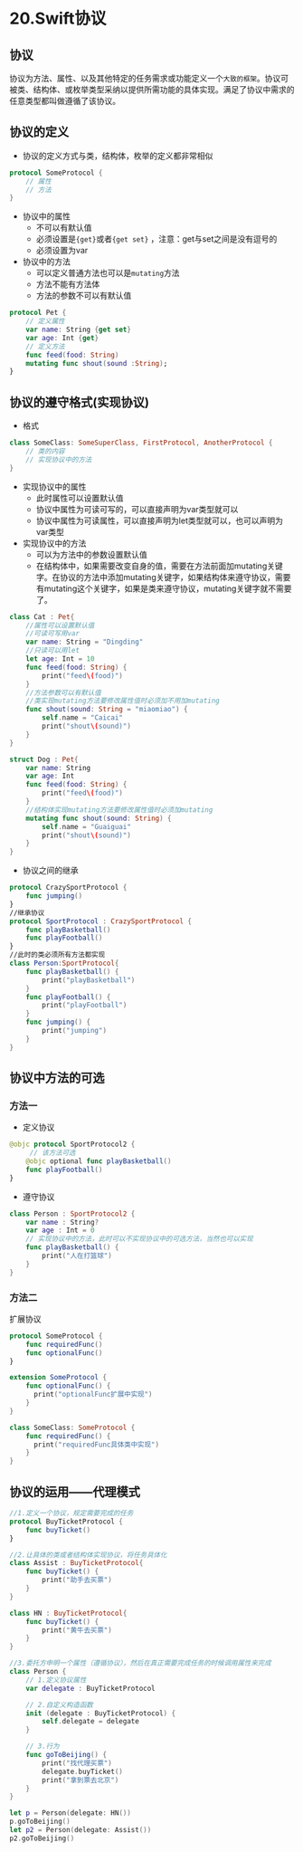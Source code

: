 # 20.Swift协议

## 协议

协议为方法、属性、以及其他特定的任务需求或功能定义一个`大致的框架`。协议可被类、结构体、或枚举类型采纳以提供所需功能的具体实现。满足了协议中需求的任意类型都叫做遵循了该协议。

## 协议的定义

- 协议的定义方式与类，结构体，枚举的定义都非常相似

```swift
protocol SomeProtocol {
    // 属性
    // 方法
}
```

- 协议中的属性
  - 不可以有默认值
  - 必须设置是`{get}`或者`{get set}` ，注意：get与set之间是没有逗号的
  - 必须设置为var
- 协议中的方法
  - 可以定义普通方法也可以是`mutating`方法
  - 方法不能有方法体
  - 方法的参数不可以有默认值

```swift
protocol Pet {
    // 定义属性
    var name: String {get set}
    var age: Int {get}
    // 定义方法
    func feed(food: String)
    mutating func shout(sound :String);
}
```

## 协议的遵守格式(实现协议)

- 格式

```kotlin
class SomeClass: SomeSuperClass, FirstProtocol, AnotherProtocol {
    // 类的内容
    // 实现协议中的方法
}
```

- 实现协议中的属性
  - 此时属性可以设置默认值
  - 协议中属性为可读可写的，可以直接声明为var类型就可以
  - 协议中属性为可读属性，可以直接声明为let类型就可以，也可以声明为var类型
- 实现协议中的方法
  - 可以为方法中的参数设置默认值
  - 在结构体中，如果需要改变自身的值，需要在方法前面加mutating关键字。在协议的方法中添加mutating关键字，如果结构体来遵守协议，需要有mutating这个关键字，如果是类来遵守协议，mutating关键字就不需要了。

```swift
class Cat : Pet{
    //属性可以设置默认值
    //可读可写用var
    var name: String = "Dingding"
    //只读可以用let
    let age: Int = 10
    func feed(food: String) {
        print("feed\(food)")
    }
    //方法参数可以有默认值
    //类实现mutating方法要修改属性值时必须加不用加mutating
    func shout(sound: String = "miaomiao") {
        self.name = "Caicai"
        print("shout\(sound)")
    }
}

struct Dog : Pet{
    var name: String
    var age: Int
    func feed(food: String) {
        print("feed\(food)")
    }
    //结构体实现mutating方法要修改属性值时必须加mutating
    mutating func shout(sound: String) {
        self.name = "Guaiguai"
        print("shout\(sound)")
    }
}
```

- 协议之间的继承

```swift
protocol CrazySportProtocol {
    func jumping()
}
//继承协议
protocol SportProtocol : CrazySportProtocol {
    func playBasketball()
    func playFootball()
}
//此时的类必须所有方法都实现
class Person:SportProtocol{
    func playBasketball() {
        print("playBasketball")
    }    
    func playFootball() {
        print("playFootball")
    }    
    func jumping() {
        print("jumping")
    }
}
```

## 协议中方法的可选

### 方法一

- 定义协议

```swift
@objc protocol SportProtocol2 {
     // 该方法可选
    @objc optional func playBasketball()
    func playFootball()
}
```

- 遵守协议

```swift
class Person : SportProtocol2 {
    var name : String?
    var age : Int = 0
    // 实现协议中的方法，此时可以不实现协议中的可选方法，当然也可以实现
    func playBasketball() {
        print("人在打篮球")
    }
}
```

### 方法二

扩展协议

```swift
protocol SomeProtocol {
    func requiredFunc()
    func optionalFunc()
}

extension SomeProtocol {
    func optionalFunc() {
      print("optionalFunc扩展中实现")
    }
}

class SomeClass: SomeProtocol {
    func requiredFunc() {
      print("requiredFunc具体类中实现")
    }
}
```

## 协议的运用——代理模式

```swift
//1.定义一个协议，规定需要完成的任务
protocol BuyTicketProtocol {
    func buyTicket()
}
```

```swift
//2.让具体的类或者结构体实现协议，将任务具体化
class Assist : BuyTicketProtocol{
    func buyTicket() {
        print("助手去买票")
    }
}

class HN : BuyTicketProtocol{
    func buyTicket() {
        print("黄牛去买票")
    }
}
```

```swift
//3.委托方申明一个属性（遵循协议），然后在真正需要完成任务的时候调用属性来完成
class Person {
    // 1.定义协议属性
    var delegate : BuyTicketProtocol

    // 2.自定义构造函数
    init (delegate : BuyTicketProtocol) {
        self.delegate = delegate
    }

    // 3.行为
    func goToBeijing() {
        print("找代理买票")
        delegate.buyTicket()
        print("拿到票去北京")
    }
}
```

```swift
let p = Person(delegate: HN())
p.goToBeijing()
let p2 = Person(delegate: Assist())
p2.goToBeijing()
```

